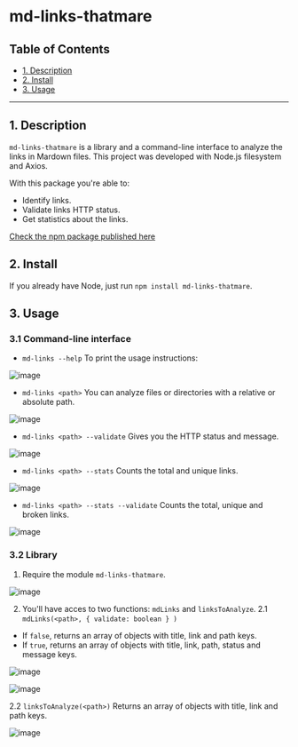 # md-links-thatmare

## Table of Contents

* [1. Description](#1-description)
* [2. Install](#2-install)
* [3. Usage](#3-usage)

***

## 1. Description

`md-links-thatmare` is a library and a command-line interface to analyze the links in Mardown files. This project was developed with Node.js filesystem and Axios. 

With this package you're able to:
* Identify links.
* Validate links HTTP status.
* Get statistics about the links. 

[Check the npm package published here](https://www.npmjs.com/package/md-links-thatmare)

## 2. Install

If you already have Node, just run `npm install md-links-thatmare`. 

## 3. Usage
### 3.1 Command-line interface

* `md-links --help`
To print the usage instructions:

![image](https://github.com/thatmare/md-links/assets/113146161/82d96329-249b-41f3-a221-ad38415a5d62)

* `md-links <path>`
You can analyze files or directories with a relative or absolute path.

![image](https://github.com/thatmare/md-links/assets/113146161/e08ac689-2942-4711-85af-9ee50e39d541)

* `md-links <path> --validate`
Gives you the HTTP status and message.

![image](https://github.com/thatmare/md-links/assets/113146161/0422a11a-869c-40ad-93ac-546688961371)

* `md-links <path> --stats`
Counts the total and unique links.

![image](https://github.com/thatmare/md-links/assets/113146161/78c5feab-3335-4aa9-be53-293b92580913)

* `md-links <path> --stats --validate`
Counts the total, unique and broken links.

![image](https://github.com/thatmare/md-links/assets/113146161/3367e7b3-1481-45d4-9527-0ac44ffb7709)

### 3.2 Library

1. Require the module `md-links-thatmare`.

![image](https://github.com/thatmare/md-links/assets/113146161/7ab16c1c-2977-432c-8c6d-141fce0ac89e)

2. You'll have acces to two functions: `mdLinks` and `linksToAnalyze`.
2.1 `mdLinks(<path>, { validate: boolean } )`
* If `false`, returns an array of objects with title, link and path keys.
* If `true`, returns an array of objects with title, link, path, status and message keys.

![image](https://github.com/thatmare/md-links/assets/113146161/cb339f3a-7731-4a16-891b-e89ab2d0e8ff)

![image](https://github.com/thatmare/md-links/assets/113146161/94ad8cfc-367f-4470-82a3-b48894d1d8f3)

2.2 `linksToAnalyze(<path>)`
Returns an array of objects with title, link and path keys. 

![image](https://github.com/thatmare/md-links/assets/113146161/ae63dfac-1dc1-4715-a324-dd9dcba512c0)



